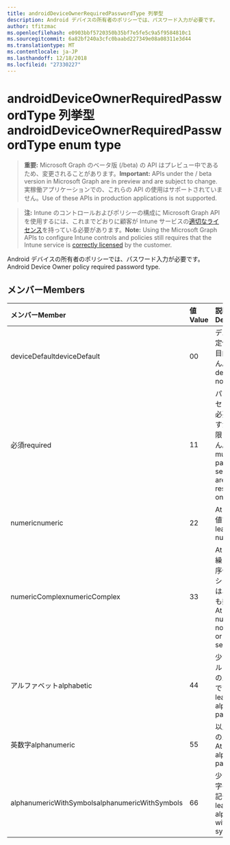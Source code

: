 ```yaml
---
title: androidDeviceOwnerRequiredPasswordType 列挙型
description: Android デバイスの所有者のポリシーでは、パスワード入力が必要です。
author: tfitzmac
ms.openlocfilehash: e0903bbf5720350b35bf7e5fe5c9a5f9584810c1
ms.sourcegitcommit: 6a82bf240a3cfc0baabd227349e08a08311e3d44
ms.translationtype: MT
ms.contentlocale: ja-JP
ms.lasthandoff: 12/18/2018
ms.locfileid: "27330227"
---
```

# <a name="androiddeviceownerrequiredpasswordtype-enum-type"></a><span data-ttu-id="b29b5-103">androidDeviceOwnerRequiredPasswordType 列挙型</span><span class="sxs-lookup"><span data-stu-id="b29b5-103">androidDeviceOwnerRequiredPasswordType enum type</span></span>

> <span data-ttu-id="b29b5-104">**重要:** Microsoft Graph のベータ版 (/beta) の API はプレビュー中であるため、変更されることがあります。</span><span class="sxs-lookup"><span data-stu-id="b29b5-104">**Important:** APIs under the / beta version in Microsoft Graph are in preview and are subject to change.</span></span> <span data-ttu-id="b29b5-105">実稼働アプリケーションでの、これらの API の使用はサポートされていません。</span><span class="sxs-lookup"><span data-stu-id="b29b5-105">Use of these APIs in production applications is not supported.</span></span>

> <span data-ttu-id="b29b5-106">**注:** Intune のコントロールおよびポリシーの構成に Microsoft Graph API を使用するには、これまでどおりに顧客が Intune サービスの[適切なライセンス](https://go.microsoft.com/fwlink/?linkid=839381)を持っている必要があります。</span><span class="sxs-lookup"><span data-stu-id="b29b5-106">**Note:** Using the Microsoft Graph APIs to configure Intune controls and policies still requires that the Intune service is [correctly licensed](https://go.microsoft.com/fwlink/?linkid=839381) by the customer.</span></span>

<span data-ttu-id="b29b5-107">Android デバイスの所有者のポリシーでは、パスワード入力が必要です。</span><span class="sxs-lookup"><span data-stu-id="b29b5-107">Android Device Owner policy required password type.</span></span>
## <a name="members"></a><span data-ttu-id="b29b5-108">メンバー</span><span class="sxs-lookup"><span data-stu-id="b29b5-108">Members</span></span>
|<span data-ttu-id="b29b5-109">メンバー</span><span class="sxs-lookup"><span data-stu-id="b29b5-109">Member</span></span>|<span data-ttu-id="b29b5-110">値</span><span class="sxs-lookup"><span data-stu-id="b29b5-110">Value</span></span>|<span data-ttu-id="b29b5-111">説明</span><span class="sxs-lookup"><span data-stu-id="b29b5-111">Description</span></span>|
|:---|:---|:---|
|<span data-ttu-id="b29b5-112">deviceDefault</span><span class="sxs-lookup"><span data-stu-id="b29b5-112">deviceDefault</span></span>|<span data-ttu-id="b29b5-113">0</span><span class="sxs-lookup"><span data-stu-id="b29b5-113">0</span></span>|<span data-ttu-id="b29b5-114">デバイスの既定値でことを目的しません。</span><span class="sxs-lookup"><span data-stu-id="b29b5-114">Device default value, no intent.</span></span>|
|<span data-ttu-id="b29b5-115">必須</span><span class="sxs-lookup"><span data-stu-id="b29b5-115">required</span></span>|<span data-ttu-id="b29b5-116">1</span><span class="sxs-lookup"><span data-stu-id="b29b5-116">1</span></span>|<span data-ttu-id="b29b5-117">パスワードのセットでは、必要がありますが、型に制限はありません。</span><span class="sxs-lookup"><span data-stu-id="b29b5-117">There must be a password set, but there are no restrictions on type.</span></span>|
|<span data-ttu-id="b29b5-118">numeric</span><span class="sxs-lookup"><span data-stu-id="b29b5-118">numeric</span></span>|<span data-ttu-id="b29b5-119">2</span><span class="sxs-lookup"><span data-stu-id="b29b5-119">2</span></span>|<span data-ttu-id="b29b5-120">At は最低の数値です。</span><span class="sxs-lookup"><span data-stu-id="b29b5-120">At least numeric.</span></span>|
|<span data-ttu-id="b29b5-121">numericComplex</span><span class="sxs-lookup"><span data-stu-id="b29b5-121">numericComplex</span></span>|<span data-ttu-id="b29b5-122">3</span><span class="sxs-lookup"><span data-stu-id="b29b5-122">3</span></span>|<span data-ttu-id="b29b5-123">At なしまたは繰り返しの順序付けられたシーケンスでは、少なくとも数値です。</span><span class="sxs-lookup"><span data-stu-id="b29b5-123">At least numeric with no repeating or ordered sequences.</span></span>|
|<span data-ttu-id="b29b5-124">アルファベット</span><span class="sxs-lookup"><span data-stu-id="b29b5-124">alphabetic</span></span>|<span data-ttu-id="b29b5-125">4</span><span class="sxs-lookup"><span data-stu-id="b29b5-125">4</span></span>|<span data-ttu-id="b29b5-126">少なくともアルファベットのパスワードです。</span><span class="sxs-lookup"><span data-stu-id="b29b5-126">At least alphabetic password.</span></span>|
|<span data-ttu-id="b29b5-127">英数字</span><span class="sxs-lookup"><span data-stu-id="b29b5-127">alphanumeric</span></span>|<span data-ttu-id="b29b5-128">5</span><span class="sxs-lookup"><span data-stu-id="b29b5-128">5</span></span>|<span data-ttu-id="b29b5-129">以上の英数字のパスワード</span><span class="sxs-lookup"><span data-stu-id="b29b5-129">At least alphanumeric password</span></span>|
|<span data-ttu-id="b29b5-130">alphanumericWithSymbols</span><span class="sxs-lookup"><span data-stu-id="b29b5-130">alphanumericWithSymbols</span></span>|<span data-ttu-id="b29b5-131">6</span><span class="sxs-lookup"><span data-stu-id="b29b5-131">6</span></span>|<span data-ttu-id="b29b5-132">少なくとも文字の英数字の記号です。</span><span class="sxs-lookup"><span data-stu-id="b29b5-132">At least alphanumeric with symbols.</span></span>|





